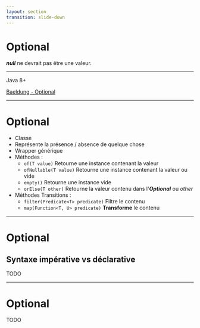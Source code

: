 ```yaml
---
layout: section
transition: slide-down
---
```


# Optional

***null*** ne devrait pas être une valeur.

<hr>

Java 8+

<!-- footer -->
[Baeldung - Optional](https://www.baeldung.com/java-optional)

--- 

# Optional

<v-clicks>

- Classe 
- Représente la présence / absence de quelque chose
- Wrapper générique
- Méthodes :
    - `of(T value)` Retourne une instance contenant la valeur 
    - `ofNullable(T value)` Retourne une instance contenant la valeur ou vide
    - `empty()` Retourne une instance vide
    - `orElse(T other)`  Retourne la valeur contenu dans l'***Optional*** ou *other*
- Méthodes Transitions : 
    - `filter(Predicate<T> predicate)` Filtre le contenu
    - `map(Function<T, U> predicate)` ____Transforme____ le contenu
</v-clicks>

---

# Optional 

## Syntaxe impérative vs déclarative

TODO

---

# Optional 

TODO